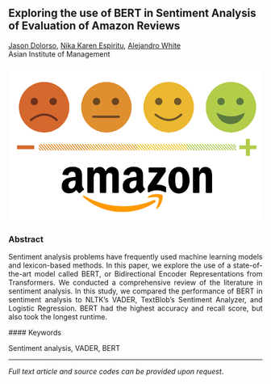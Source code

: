 ## Exploring the use of BERT in Sentiment Analysis of Evaluation of Amazon Reviews

[Jason Dolorso](https://www.linkedin.com/in/jasondolorso/), 
[Nika Karen Espiritu](https://www.linkedin.com/in/nikakaren), 
[Alejandro White](https://www.linkedin.com/in/alejandro-white)    
Asian Institute of Management

[<img src="../images/Amazon.png"/>](https://raw.githubusercontent.com/jasondolorso/jasondolorso.github.io/master/images/Amazon.png)

### Abstract
<p align="justify">
Sentiment analysis problems have frequently used machine learning models and lexicon-based methods.  In this paper, we explore the use of a state-of-the-art model called BERT, or Bidirectional Encoder Representations from Transformers.  We conducted a comprehensive review of the literature in sentiment analysis.  In this study, we compared the performance of BERT in sentiment analysis to NLTK’s VADER, TextBlob’s Sentiment Analyzer, and Logistic Regression.  BERT had the highest accuracy and recall score, but also took the longest runtime. 
</p>
#### Keywords

Sentiment analysis, VADER, BERT

---

*Full text article and source codes can be provided upon request*.


